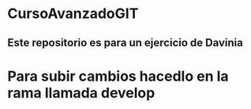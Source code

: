 # CursoAvanzadoGIT

## Este repositorio es para un ejercicio de Davinia


# Para subir cambios hacedlo en la rama llamada develop